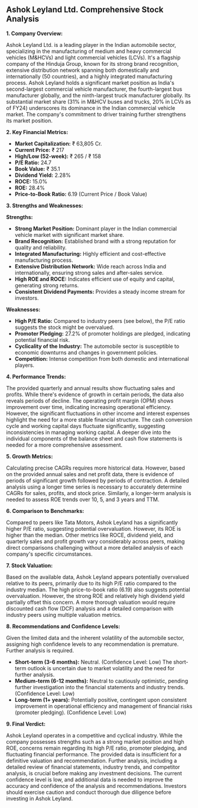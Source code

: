 ## Ashok Leyland Ltd. Comprehensive Stock Analysis

**1. Company Overview:**

Ashok Leyland Ltd. is a leading player in the Indian automobile sector, specializing in the manufacturing of medium and heavy commercial vehicles (M&HCVs) and light commercial vehicles (LCVs).  It's a flagship company of the Hinduja Group, known for its strong brand recognition, extensive distribution network spanning both domestically and internationally (50 countries), and a highly integrated manufacturing process.  Ashok Leyland holds a significant market position as India's second-largest commercial vehicle manufacturer, the fourth-largest bus manufacturer globally, and the ninth-largest truck manufacturer globally.  Its substantial market share (31% in M&HCV buses and trucks, 20% in LCVs as of FY24) underscores its dominance in the Indian commercial vehicle market.  The company's commitment to driver training further strengthens its market position.

**2. Key Financial Metrics:**

* **Market Capitalization:** ₹ 63,805 Cr.
* **Current Price:** ₹ 217
* **High/Low (52-week):** ₹ 265 / ₹ 158
* **P/E Ratio:** 24.7
* **Book Value:** ₹ 35.1
* **Dividend Yield:** 2.28%
* **ROCE:** 15.0%
* **ROE:** 28.4%
* **Price-to-Book Ratio:** 6.19 (Current Price / Book Value)


**3. Strengths and Weaknesses:**

**Strengths:**

* **Strong Market Position:**  Dominant player in the Indian commercial vehicle market with significant market share.
* **Brand Recognition:**  Established brand with a strong reputation for quality and reliability.
* **Integrated Manufacturing:**  Highly efficient and cost-effective manufacturing process.
* **Extensive Distribution Network:**  Wide reach across India and internationally, ensuring strong sales and after-sales service.
* **High ROE and ROCE:**  Indicates efficient use of equity and capital, generating strong returns.
* **Consistent Dividend Payments:**  Provides a steady income stream for investors.

**Weaknesses:**

* **High P/E Ratio:**  Compared to industry peers (see below), the P/E ratio suggests the stock might be overvalued.
* **Promoter Pledging:**  27.2% of promoter holdings are pledged, indicating potential financial risk.
* **Cyclicality of the Industry:**  The automobile sector is susceptible to economic downturns and changes in government policies.
* **Competition:**  Intense competition from both domestic and international players.


**4. Performance Trends:**

The provided quarterly and annual results show fluctuating sales and profits. While there's evidence of growth in certain periods, the data also reveals periods of decline.  The operating profit margin (OPM) shows improvement over time, indicating increasing operational efficiency.  However, the significant fluctuations in other income and interest expenses highlight the need for a more stable financial structure.  The cash conversion cycle and working capital days fluctuate significantly, suggesting inconsistencies in managing working capital.  A deeper dive into the individual components of the balance sheet and cash flow statements is needed for a more comprehensive assessment.

**5. Growth Metrics:**

Calculating precise CAGRs requires more historical data. However, based on the provided annual sales and net profit data, there is evidence of periods of significant growth followed by periods of contraction.  A detailed analysis using a longer time series is necessary to accurately determine CAGRs for sales, profits, and stock price.  Similarly, a longer-term analysis is needed to assess ROE trends over 10, 5, and 3 years and TTM.

**6. Comparison to Benchmarks:**

Compared to peers like Tata Motors, Ashok Leyland has a significantly higher P/E ratio, suggesting potential overvaluation.  However, its ROE is higher than the median.  Other metrics like ROCE, dividend yield, and quarterly sales and profit growth vary considerably across peers, making direct comparisons challenging without a more detailed analysis of each company's specific circumstances.

**7. Stock Valuation:**

Based on the available data, Ashok Leyland appears potentially overvalued relative to its peers, primarily due to its high P/E ratio compared to the industry median.  The high price-to-book ratio (6.19) also suggests potential overvaluation.  However, the strong ROE and relatively high dividend yield partially offset this concern.  A more thorough valuation would require discounted cash flow (DCF) analysis and a detailed comparison with industry peers using multiple valuation metrics.

**8. Recommendations and Confidence Levels:**

Given the limited data and the inherent volatility of the automobile sector, assigning high confidence levels to any recommendation is premature.  Further analysis is required.

* **Short-term (3-6 months):**  Neutral.  (Confidence Level: Low)  The short-term outlook is uncertain due to market volatility and the need for further analysis.
* **Medium-term (6-12 months):**  Neutral to cautiously optimistic, pending further investigation into the financial statements and industry trends. (Confidence Level: Low)
* **Long-term (1+ years):**  Potentially positive, contingent upon consistent improvement in operational efficiency and management of financial risks (promoter pledging). (Confidence Level: Low)


**9. Final Verdict:**

Ashok Leyland operates in a competitive and cyclical industry. While the company possesses strengths such as a strong market position and high ROE, concerns remain regarding its high P/E ratio, promoter pledging, and fluctuating financial performance.  The provided data is insufficient for a definitive valuation and recommendation.  Further analysis, including a detailed review of financial statements, industry trends, and competitor analysis, is crucial before making any investment decisions.  The current confidence level is low, and additional data is needed to improve the accuracy and confidence of the analysis and recommendations.  Investors should exercise caution and conduct thorough due diligence before investing in Ashok Leyland.
